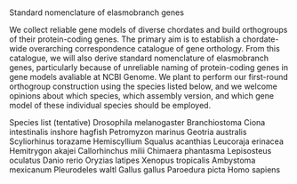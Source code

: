 # 
Standard nomenclature of elasmobranch genes

We collect reliable gene models of diverse chordates and build orthogroups of their protein-coding genes. The primary aim is to establish a chordate-wide overarching correspondence catalogue of gene orthology. From this catalogue, we will also derive standard nomenclature of elasmobranch genes, particularly because of unreliable naming of protein-coding genes in gene models avaliable at NCBI Genome. We plant to perform our first-round orthogroup construction using the species listed below, and we welcome opinions about which species, which assembly version, and which gene model of these individual species should be employed.

Species list (tentative)
Drosophila melanogaster
Branchiostoma
Ciona intestinalis
inshore hagfish
Petromyzon marinus
Geotria australis
Scyliorhinus torazame
Hemiscyllium
Squalus acanthias
Leucoraja erinacea
Hemitrygon akajei
Callorhinchus milii
Chimaera phantasma
Lepisosteus oculatus
Danio rerio
Oryzias latipes
Xenopus tropicalis
Ambystoma mexicanum 
Pleurodeles waltl
Gallus gallus
Paroedura picta
Homo sapiens

